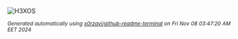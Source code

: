 <div align="justify">
<picture>
    <source media="(prefers-color-scheme: dark)" srcset="https://i.ibb.co/SRQwBcQ/output-gif.gif">
    <source media="(prefers-color-scheme: light)" srcset="https://i.ibb.co/SRQwBcQ/output-gif.gif">
    <img alt="H3XOS" src="https://i.ibb.co/SRQwBcQ/output-gif.gif">
</picture>

<sub><i>Generated automatically using [x0rzavi/github-readme-terminal](https://github.com/x0rzavi/github-readme-terminal) on Fri Nov 08 03:47:20 AM EET 2024</i></sub>
</div>
